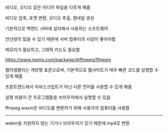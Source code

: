 비디오, 오디오 같은 미디어 파일을 다루게 해줌

비디오 압축, 포맷 변환, 오디오 추출, 썸네일 생성

기본적으로 백엔드 서버에 설치해서 사용하는 소프트웨어

연산량이 많을 수 있기 때문에 서버 컴퓨터의 사양이 좋아야함

메모리가 필요하고, 그래픽 카드도 필요함

https://www.npmjs.com/package/@ffmpeg/ffmpeg

웹어셈블리는 개방형 표준으로써, 기본적으로 웹사이트가 매우 빠른 코드를 실행할 수 있게 해줌

프론트엔드에서 자바스크립트가 아닌 다른 언어를 사용할 수 있게 해줌

실행 비용이 큰 프로그램들을 브라우저에서 실행할 수 있음

ffmpeg.wasm은 비디오를 변환하기 위해 사용자의 컴퓨터를 사용함

---

webm을 지원하지 않는 기기나 브라우저가 있기 때문에 mp4로 변환